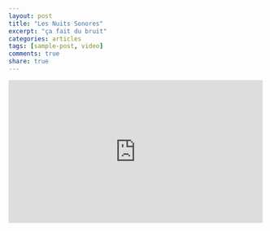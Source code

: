 ```yaml
---
layout: post
title: "Les Nuits Sonores"
excerpt: "ça fait du bruit"
categories: articles
tags: [sample-post, video]
comments: true
share: true
---
```




<iframe src="https://player.vimeo.com/video/128000573" width="500" height="281" frameborder="0" webkitallowfullscreen mozallowfullscreen allowfullscreen></iframe> 


